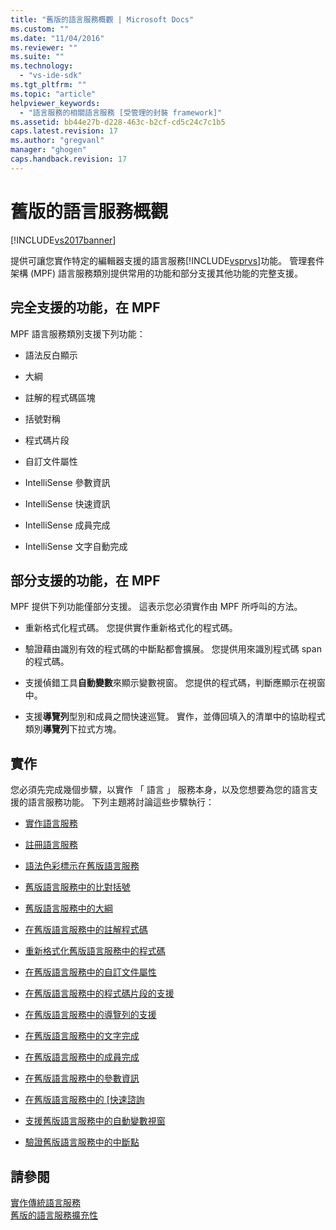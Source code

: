 ```yaml
---
title: "舊版的語言服務概觀 | Microsoft Docs"
ms.custom: ""
ms.date: "11/04/2016"
ms.reviewer: ""
ms.suite: ""
ms.technology: 
  - "vs-ide-sdk"
ms.tgt_pltfrm: ""
ms.topic: "article"
helpviewer_keywords: 
  - "語言服務的相關語言服務 [受管理的封裝 framework]"
ms.assetid: bb44e27b-d228-463c-b2cf-cd5c24c7c1b5
caps.latest.revision: 17
ms.author: "gregvanl"
manager: "ghogen"
caps.handback.revision: 17
---
```

# 舊版的語言服務概觀
[!INCLUDE[vs2017banner](../../code-quality/includes/vs2017banner.md)]

提供可讓您實作特定的編輯器支援的語言服務[!INCLUDE[vsprvs](../../code-quality/includes/vsprvs_md.md)]功能。  管理套件架構 \(MPF\) 語言服務類別提供常用的功能和部分支援其他功能的完整支援。  
  
## 完全支援的功能，在 MPF  
 MPF 語言服務類別支援下列功能：  
  
-   語法反白顯示  
  
-   大綱  
  
-   註解的程式碼區塊  
  
-   括號對稱  
  
-   程式碼片段  
  
-   自訂文件屬性  
  
-   IntelliSense 參數資訊  
  
-   IntelliSense 快速資訊  
  
-   IntelliSense 成員完成  
  
-   IntelliSense 文字自動完成  
  
## 部分支援的功能，在 MPF  
 MPF 提供下列功能僅部分支援。  這表示您必須實作由 MPF 所呼叫的方法。  
  
-   重新格式化程式碼。  您提供實作重新格式化的程式碼。  
  
-   驗證藉由識別有效的程式碼的中斷點都會擴展。  您提供用來識別程式碼 span 的程式碼。  
  
-   支援偵錯工具**自動變數**來顯示變數視窗。  您提供的程式碼，判斷應顯示在視窗中。  
  
-   支援**導覽列**型別和成員之間快速巡覽。  實作，並傳回填入的清單中的協助程式類別**導覽列**下拉式方塊。  
  
## 實作  
 您必須先完成幾個步驟，以實作 「 語言 」 服務本身，以及您想要為您的語言支援的語言服務功能。  下列主題將討論這些步驟執行：  
  
-   [實作語言服務](../../extensibility/internals/implementing-a-legacy-language-service2.md)  
  
-   [註冊語言服務](../../extensibility/internals/registering-a-legacy-language-service1.md)  
  
-   [語法色彩標示在舊版語言服務](../../extensibility/internals/syntax-colorizing-in-a-legacy-language-service.md)  
  
-   [舊版語言服務中的比對括號](../../extensibility/internals/brace-matching-in-a-legacy-language-service.md)  
  
-   [舊版語言服務中的大綱](../../extensibility/internals/outlining-in-a-legacy-language-service.md)  
  
-   [在舊版語言服務中的註解程式碼](../../extensibility/internals/commenting-code-in-a-legacy-language-service.md)  
  
-   [重新格式化舊版語言服務中的程式碼](../../extensibility/internals/reformatting-code-in-a-legacy-language-service.md)  
  
-   [在舊版語言服務中的自訂文件屬性](../../extensibility/internals/custom-document-properties-in-a-legacy-language-service.md)  
  
-   [在舊版語言服務中的程式碼片段的支援](../../extensibility/internals/support-for-code-snippets-in-a-legacy-language-service.md)  
  
-   [在舊版語言服務中的導覽列的支援](../../extensibility/internals/support-for-the-navigation-bar-in-a-legacy-language-service.md)  
  
-   [在舊版語言服務中的文字完成](../../extensibility/internals/word-completion-in-a-legacy-language-service.md)  
  
-   [在舊版語言服務中的成員完成](../../extensibility/internals/member-completion-in-a-legacy-language-service.md)  
  
-   [在舊版語言服務中的參數資訊](../../extensibility/internals/parameter-info-in-a-legacy-language-service2.md)  
  
-   [在舊版語言服務中的 \[快速諮詢](../../extensibility/internals/quick-info-in-a-legacy-language-service.md)  
  
-   [支援舊版語言服務中的自動變數視窗](../../extensibility/internals/support-for-the-autos-window-in-a-legacy-language-service.md)  
  
-   [驗證舊版語言服務中的中斷點](../../extensibility/internals/validating-breakpoints-in-a-legacy-language-service.md)  
  
## 請參閱  
 [實作傳統語言服務](../../extensibility/internals/implementing-a-legacy-language-service1.md)   
 [舊版的語言服務擴充性](../../extensibility/internals/legacy-language-service-extensibility.md)